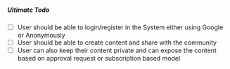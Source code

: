 ##### Ultimate Todo

- [ ] User should be able to login/register in the System either using Google or Anonymously
- [ ] User should be able to create content and share with the community
- [ ] User can also keep their content private and can expose the content based on approval request or subscription based model

